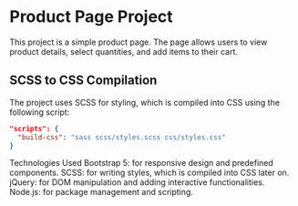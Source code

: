 # Product Page Project

This project is a simple product page.
The page allows users to view product details, select quantities, and add items to their cart.

## SCSS to CSS Compilation

The project uses SCSS for styling, which is compiled into CSS using the following script:

```json
"scripts": {
  "build-css": "sass scss/styles.scss css/styles.css"
}
```

Technologies Used
Bootstrap 5: for responsive design and predefined components.
SCSS: for writing styles, which is compiled into CSS later on.
jQuery: for DOM manipulation and adding interactive functionalities.
Node.js: for package management and scripting.
